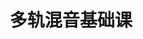 ---
layout: encrypted
title: 多轨混音基础课
tags: notes alexmixing music
src: https://www.alexmixing.com/

encrypted: 99e59900b2ca966a1e296fcc29eec8080ccf5037f9326ab60933174980921f03U2FsdGVkX1+wom2CnoHYIntQR2g0VZGcq4f32D5kkOD8tbQaXFKVXG678o8G/JeKSDE9M+LCuCBGpb11DxgGYsqLCcndtocvuHe2B+5DEN8=
---